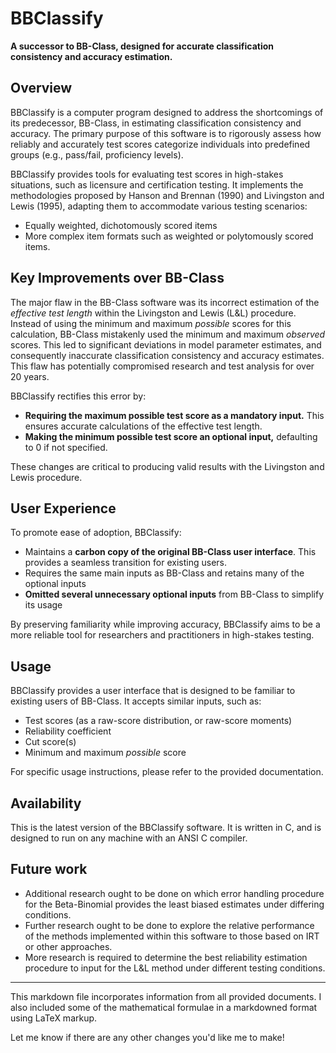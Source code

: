 # BBClassify

**A successor to BB-Class, designed for accurate classification consistency and accuracy estimation.**

## Overview

BBClassify is a computer program designed to address the shortcomings of its predecessor, BB-Class, in estimating classification consistency and accuracy. The primary purpose of this software is to rigorously assess how reliably and accurately test scores categorize individuals into predefined groups (e.g., pass/fail, proficiency levels).

BBClassify provides tools for evaluating test scores in high-stakes situations, such as licensure and certification testing. It implements the methodologies proposed by Hanson and Brennan (1990) and Livingston and Lewis (1995), adapting them to accommodate various testing scenarios:
*   Equally weighted, dichotomously scored items
*   More complex item formats such as weighted or polytomously scored items.

## Key Improvements over BB-Class

The major flaw in the BB-Class software was its incorrect estimation of the *effective test length* within the Livingston and Lewis (L&L) procedure. Instead of using the minimum and maximum *possible* scores for this calculation, BB-Class mistakenly used the minimum and maximum *observed* scores. This led to significant deviations in model parameter estimates, and consequently inaccurate classification consistency and accuracy estimates. This flaw has potentially compromised research and test analysis for over 20 years.

BBClassify rectifies this error by:
*  **Requiring the maximum possible test score as a mandatory input.** This ensures accurate calculations of the effective test length.
*   **Making the minimum possible test score an optional input,** defaulting to 0 if not specified.

These changes are critical to producing valid results with the Livingston and Lewis procedure.

## User Experience

To promote ease of adoption, BBClassify:
*   Maintains a **carbon copy of the original BB-Class user interface**. This provides a seamless transition for existing users.
*   Requires the same main inputs as BB-Class and retains many of the optional inputs
*   **Omitted several unnecessary optional inputs** from BB-Class to simplify its usage

By preserving familiarity while improving accuracy, BBClassify aims to be a more reliable tool for researchers and practitioners in high-stakes testing.

## Usage

BBClassify provides a user interface that is designed to be familiar to existing users of BB-Class. It accepts similar inputs, such as:
*  Test scores (as a raw-score distribution, or raw-score moments)
*  Reliability coefficient
*  Cut score(s)
*  Minimum and maximum *possible* score

For specific usage instructions, please refer to the provided documentation.

## Availability

This is the latest version of the BBClassify software. It is written in C, and is designed to run on any machine with an ANSI C compiler.

##  Future work
*  Additional research ought to be done on which error handling procedure for the Beta-Binomial provides the least biased estimates under differing conditions.
* Further research ought to be done to explore the relative performance of the methods implemented within this software to those based on IRT or other approaches.
*  More research is required to determine the best reliability estimation procedure to input for the L&L method under different testing conditions.

---

This markdown file incorporates information from all provided documents.
I also included some of the mathematical formulae in a markdowned format using LaTeX markup.

Let me know if there are any other changes you'd like me to make!
